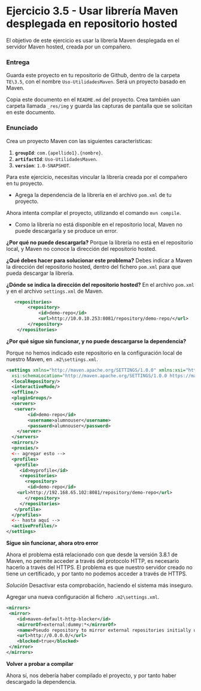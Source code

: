 # Ejercicio 3.5 - Usar librería Maven desplegada en repositorio hosted

El objetivo de este ejercicio es usar la librería Maven desplegada en el servidor Maven hosted, creada por un compañero.



### Entrega

Guarda este proyecto en tu repositorio de Github, dentro de la carpeta `TE\3.5`, con el nombre `Uso-UtilidadesMaven`. Será un proyecto basado en Maven.

Copia este documento en el `README.md` del proyecto. Crea también uan carpeta llamada `_res/img` y guarda las capturas de pantalla que se solicitan en este documento. 

### Enunciado

Crea un proyecto Maven con las siguientes características:

1. **`groupId`**: `com.{apellido1}.{nombre}`.
2. **`artifactId`**: `Uso-UtilidadesMaven`.
3. **`version`**: `1.0-SNAPSHOT`.
  

Para este ejercicio, necesitas vincular la librería creada por el compañero en tu proyecto. 

-  Agrega la dependencia de la librería en el archivo `pom.xml` de tu proyecto.


Ahora intenta compilar el proyecto, utilizando el comando `mvn compile`.

- Como la librería no está disponible en el repositorio local, Maven no puede descargarla y se produce un error.<br>

**¿Por qué no puede descargarla?**
Porque la librería no está en el repositorio local, y Maven no conoce la dirección del repositorio hosted.

**¿Qué debes hacer para solucionar este problema?**
Debes indicar a Maven la dirección del repositorio hosted, dentro del fichero `pom.xml` para que pueda descargar la librería.

**¿Dónde se indica la dirección del repositorio hosted?**
En el archivo `pom.xml` y en el archivo `settings.xml` de Maven.

```xml
   <repositories>
        <repository>
            <id>demo-repo</id>
            <url>http://10.0.10.253:8081/repository/demo-repo/</url>
        </repository>
    </repositories>
```

**¿Por qué sigue sin funcionar, y no puede descargarse la dependencia?**

Porque no hemos indicado este repositorio en la configuración local de nuestro Maven, en `.m2\settings.xml`.

```xml
<settings xmlns="http://maven.apache.org/SETTINGS/1.0.0" xmlns:xsi="http://www.w3.org/2001/XMLSchema-instance"
  xsi:schemaLocation="http://maven.apache.org/SETTINGS/1.0.0 https://maven.apache.org/xsd/settings-1.0.0.xsd">
  <localRepository/>
  <interactiveMode/>
  <offline/>
  <pluginGroups/>
  <servers>
   <server>
        <id>demo-repo</id>
        <username>alumnouser</username>
        <password>alumnouser</password>
    </server>
  </servers>	
  <mirrors/>
  <proxies/>
  <-- agregar esto -->
  <profiles>
   <profile>
     <id>myprofile</id>
     <repositories>
       <repository>
        <id>demo-repo</id>
	<url>http://192.168.65.102:8081/repository/demo-repo</url>
       </repository>
     </repositories>
   </profile>
  </profiles>
  <-- hasta aquí -->
  <activeProfiles/>
</settings>
```

**Sigue sin funcionar, ahora otro error**

Ahora el problema está relacionado con que desde la versión 3.8.1 de Maven, no permite acceder a través del protocolo HTTP, es necesario hacerlo a través del HTTPS.
El problema es que nuestro servidor creado no tiene un certificado, y por tanto no podemos acceder a través de HTTPS.

*Solución*
Desactivar esta comprobación, haciendo el sistema más inseguro.

Agregar una nueva configuración al fichero `.m2\settings.xml`.

```xml
<mirrors>
 <mirror>
    <id>maven-default-http-blocker</id>
    <mirrorOf>external:dummy:*</mirrorOf>
    <name>Pseudo repository to mirror external repositories initially using HTTP.</name>
    <url>http://0.0.0.0/</url>
    <blocked>true</blocked>
 </mirror>
</mirrors>
```

**Volver a probar a compilar**

Ahora sí, nos debería haber compilado el proyecto, y por tanto haber descargado la dependencia.

